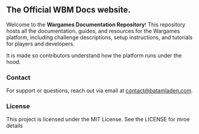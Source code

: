 ## The Official WBM Docs website.

Welcome to the **Wargames Documentation Repository**! This repository hosts all the documentation, guides, and resources for the Wargames platform, including challenge descriptions, setup instructions, and tutorials for players and developers.

It is made so contributors understand how the platform runs under the hood.


### Contact
For support or questions, reach out via email at [contact@batamladen.com](mailto:contact@batamladen.com).


### License
This project is licensed under the MIT License. See the LICENSE for mroe details